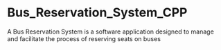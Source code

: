 # Bus_Reservation_System_CPP
A Bus Reservation System is a software application designed to manage and facilitate the process of reserving seats on buses 
